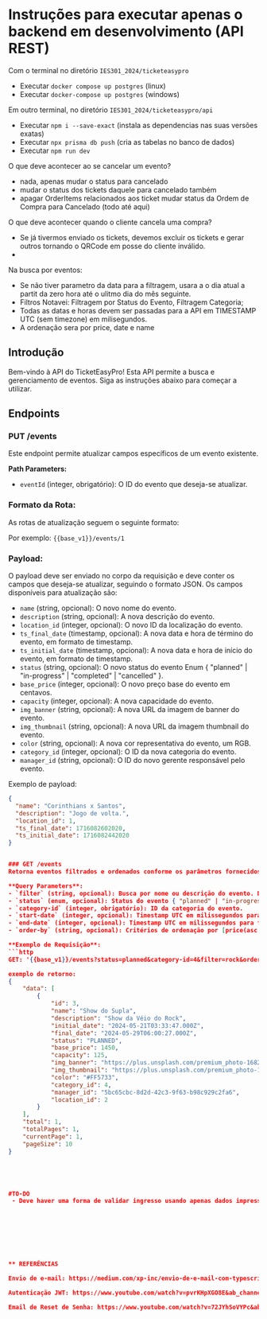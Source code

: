 # Instruções para executar apenas o backend em desenvolvimento (API REST)

Com o terminal no diretório `IES301_2024/ticketeasypro`
 - Executar `docker compose up postgres` (linux)
 - Executar `docker-compose up postgres` (windows)

Em outro terminal, no diretório `IES301_2024/ticketeasypro/api`
 - Executar `npm i --save-exact` (instala as dependencias nas suas versões exatas)
 - Executar `npx prisma db push` (cria as tabelas no banco de dados)
 - Executar `npm run dev` 



O que deve acontecer ao se cancelar um evento?
 - nada, apenas mudar o status para cancelado
 - mudar o status dos tickets daquele para cancelado também
 - apagar OrderItems relacionados aos ticket mudar status da Ordem de Compra para Cancelado (todo até aqui)

O que deve acontecer quando o cliente cancela uma compra?
 - Se já tivermos enviado os tickets, devemos excluir os tickets e gerar outros tornando o QRCode em posse do cliente inválido.
 - 

Na busca por eventos:
 - Se não tiver parametro da data para a filtragem, usara a o dia atual a partit da zero hora até o ulitmo dia do mês seguinte.
 - Filtros Notavei: Filtragem por Status do Evento, Filtragem Categoria;
 - Todas as datas e horas devem ser passadas para a API em TIMESTAMP UTC (sem timezone) em milisegundos.
 - A ordenação sera por price, date e name

 
## Introdução
Bem-vindo à API do TicketEasyPro! Esta API permite a busca e gerenciamento de eventos. Siga as instruções abaixo para começar a utilizar.

## Endpoints
### PUT /events
Este endpoint permite atualizar campos específicos de um evento existente.

**Path Parameters:**

- `eventId` (integer, obrigatório): O ID do evento que deseja-se atualizar.

### Formato da Rota:

As rotas de atualização seguem o seguinte formato:

Por exemplo: `{{base_v1}}/events/1`

### Payload:

O payload deve ser enviado no corpo da requisição e deve conter os campos que deseja-se atualizar, seguindo o formato JSON. Os campos disponíveis para atualização são:
    
    
- `name` (string, opcional): O novo nome do evento.
- `description` (string, opcional): A nova descrição do evento.
- `location_id` (integer, opcional): O novo ID da localização do evento.
- `ts_final_date` (timestamp, opcional): A nova data e hora de término do evento, em formato de timestamp.
- `ts_initial_date` (timestamp, opcional): A nova data e hora de início do evento, em formato de timestamp.
- `status` (string, opcional): O novo status do evento Enum { "planned" | "in-progress" | "completed" | "cancelled" }. 
- `base_price` (integer, opcional): O novo preço base do evento em centavos.
- `capacity` (integer, opcional): A nova capacidade do evento.
- `img_banner` (string, opcional): A nova URL da imagem de banner do evento.
- `img_thumbnail` (string, opcional): A nova URL da imagem thumbnail do evento.
- `color` (string, opcional): A nova cor representativa do evento, um RGB.
- `category_id` (integer, opcional): O ID da nova categoria do evento.
- `manager_id` (string, opcional): O ID do novo gerente responsável pelo evento.

Exemplo de payload:

```json
{
  "name": "Corinthians x Santos",
  "description": "Jogo de volta.",
  "location_id": 1,
  "ts_final_date": 1716082602020,
  "ts_initial_date": 1716082442020
}


### GET /events
Retorna eventos filtrados e ordenados conforme os parâmetros fornecidos.

**Query Parameters**:
- `filter` (string, opcional): Busca por nome ou descrição do evento. Default: `null`.
- `status` (enum, opcional): Status do evento { "planned" | "in-progress" | "completed" | "cancelled" }. Default: `"planned"`.
- `category-id` (integer, obrigatório): ID da categoria do evento.
- `start-date` (integer, opcional): Timestamp UTC em milissegundos para filtrar eventos com início posterior ou igual à data/hora informada. Default: início do dia atual.
- `end-date` (integer, opcional): Timestamp UTC em milissegundos para filtrar eventos com inicio anterior ou igual à data/hora informada. Default: último dia do mês seguinte.
- `order-by` (string, opcional): Critérios de ordenação por [price(asc|desc), date:(asc|desc), name:(asc|desc)].

**Exemplo de Requisição**:
```http
GET: '{{base_v1}}/events?status=planned&category-id=4&filter=rock&order-by=price:asc,date:asc,name:desc'

exemplo de retorno:
{
    "data": [
        {
            "id": 3,
            "name": "Show do Supla",
            "description": "Show da Véio do Rock",
            "initial_date": "2024-05-21T03:33:47.000Z",
            "final_date": "2024-05-29T06:00:27.000Z",
            "status": "PLANNED",
            "base_price": 1450,
            "capacity": 125,
            "img_banner": "https://plus.unsplash.com/premium_photo-1682855222843-0cd0827ed6e3",
            "img_thumbnail": "https://plus.unsplash.com/premium_photo-1682855222930-210943bfdd6c",
            "color": "#FF5733",
            "category_id": 4,
            "manager_id": "5bc65cbc-8d2d-42c3-9f63-b98c929c2fa6",
            "location_id": 2
        }
    ],
    "total": 1,
    "totalPages": 1,
    "currentPage": 1,
    "pageSize": 10
}





#TO-DO
 - Deve haver uma forma de validar ingresso usando apenas dados impressos no ticket (id da ordem de compra, id do ticket)








** REFERÊNCIAS

Envio de e-mail: https://medium.com/xp-inc/envio-de-e-mail-com-typescript-e-node-js-435eae69496a

Autenticação JWT: https://www.youtube.com/watch?v=pvrKHpXGO8E&ab_channel=Rocketseat

Email de Reset de Senha: https://www.youtube.com/watch?v=72JYhSoVYPc&ab_channel=MafiaCodes